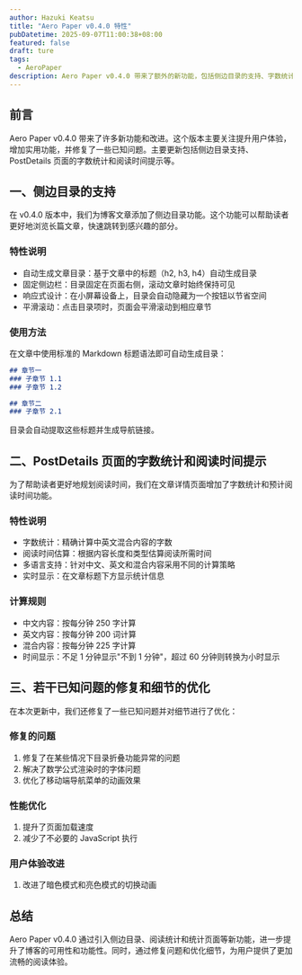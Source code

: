 ```yaml
---
author: Hazuki Keatsu
title: "Aero Paper v0.4.0 特性"
pubDatetime: 2025-09-07T11:00:38+08:00
featured: false
draft: ture
tags: 
  - AeroPaper
description: Aero Paper v0.4.0 带来了额外的新功能，包括侧边目录的支持、字数统计和阅读时间提示的支持等。
---
```


## 前言

Aero Paper v0.4.0 带来了许多新功能和改进。这个版本主要关注提升用户体验，增加实用功能，并修复了一些已知问题。主要更新包括侧边目录支持、PostDetails 页面的字数统计和阅读时间提示等。

## 一、侧边目录的支持

在 v0.4.0 版本中，我们为博客文章添加了侧边目录功能。这个功能可以帮助读者更好地浏览长篇文章，快速跳转到感兴趣的部分。

### 特性说明

- 自动生成文章目录：基于文章中的标题（h2, h3, h4）自动生成目录
- 固定侧边栏：目录固定在页面右侧，滚动文章时始终保持可见
- 响应式设计：在小屏幕设备上，目录会自动隐藏为一个按钮以节省空间
- 平滑滚动：点击目录项时，页面会平滑滚动到相应章节

### 使用方法

在文章中使用标准的 Markdown 标题语法即可自动生成目录：

```markdown
## 章节一
### 子章节 1.1
### 子章节 1.2

## 章节二
### 子章节 2.1
```

目录会自动提取这些标题并生成导航链接。

## 二、PostDetails 页面的字数统计和阅读时间提示

为了帮助读者更好地规划阅读时间，我们在文章详情页面增加了字数统计和预计阅读时间功能。

### 特性说明

- 字数统计：精确计算中英文混合内容的字数
- 阅读时间估算：根据内容长度和类型估算阅读所需时间
- 多语言支持：针对中文、英文和混合内容采用不同的计算策略
- 实时显示：在文章标题下方显示统计信息

### 计算规则

- 中文内容：按每分钟 250 字计算
- 英文内容：按每分钟 200 词计算
- 混合内容：按每分钟 225 字计算
- 时间显示：不足 1 分钟显示"不到 1 分钟"，超过 60 分钟则转换为小时显示

## 三、若干已知问题的修复和细节的优化

在本次更新中，我们还修复了一些已知问题并对细节进行了优化：

### 修复的问题

1. 修复了在某些情况下目录折叠功能异常的问题
2. 解决了数学公式渲染时的字体问题
3. 优化了移动端导航菜单的动画效果

### 性能优化

1. 提升了页面加载速度
2. 减少了不必要的 JavaScript 执行

### 用户体验改进

1. 改进了暗色模式和亮色模式的切换动画

## 总结

Aero Paper v0.4.0 通过引入侧边目录、阅读统计和统计页面等新功能，进一步提升了博客的可用性和功能性。同时，通过修复问题和优化细节，为用户提供了更加流畅的阅读体验。